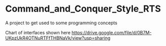 # Command_and_Conquer_Style_RTS
A project to get used to some programming concepts

Chart of interfaces shown here
https://drive.google.com/file/d/0B7M-UKpzUkR4OTNuRTFfTHBNaVk/view?usp=sharing
